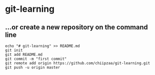 # git-learning

## …or create a new repository on the command line
```
echo "# git-learning" >> README.md
git init
git add README.md
git commit -m "first commit"
git remote add origin https://github.com/chiipzaa/git-learning.git
git push -u origin master
```

